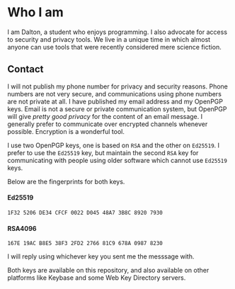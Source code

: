 Who I am
========

I am Dalton, a student who enjoys programming. I also advocate for access
to security and privacy tools. We live in a unique time in which almost
anyone can use tools that were recently considered mere science fiction.

Contact
-------

I will not publish my phone number for privacy and security reasons.
Phone numbers are not very secure, and communications using phone numbers
are not private at all. I have published my email address and my OpenPGP 
keys. Email is not a secure or private communication system, but OpenPGP 
will give *pretty good privacy* for the content of an email message. I 
generally prefer to communicate over encrypted channels whenever possible.
Encryption is a wonderful tool.

I use two OpenPGP keys, one is based on ```RSA``` and the other on
```Ed25519```. I prefer to use the ```Ed25519``` key, but maintain the
second ```RSA``` key for communicating with people using older software
which cannot use ```Ed25519``` keys. 

Below are the fingerprints for both keys.

#### Ed25519

```1F32 5206 DE34 CFCF 0022 D045 48A7 3B8C 8920 7930```

#### RSA4096

```167E 19AC B8E5 38F3 2FD2 2766 81C9 678A 0987 8230```

I will reply using whichever key you sent me the messsage with.

Both keys are available on this repository, and also available on other
platforms like Keybase and some Web Key Directory servers.